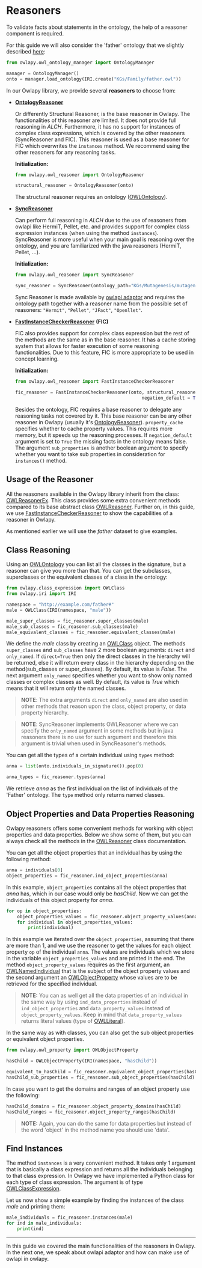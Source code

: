 # Reasoners

To validate facts about statements in the ontology, the help of a reasoner
component is required.

For this guide we will also consider the 'father' ontology that we slightly described [here](ontologies.md):

```python
from owlapy.owl_ontology_manager import OntologyManager

manager = OntologyManager()
onto = manager.load_ontology(IRI.create("KGs/Family/father.owl"))
```

In our Owlapy library, we provide several **reasoners** to choose
from:

- [**OntologyReasoner**](owlapy.owl_reasoner.OntologyReasoner)

    Or differently Structural Reasoner, is the base reasoner in Owlapy. The functionalities
  of this reasoner are limited. It does not provide full reasoning in _ALCH_. Furthermore,
  it has no support for instances of complex class expressions, which is covered by the
  other reasoners (SyncReasoner and FIC). This reasoner is used as
  a base reasoner for FIC which overwrites the `instances` method. 
  We recommend using the other reasoners for any reasoning tasks.

    **Initialization:**

   ```python
   from owlapy.owl_reasoner import OntologyReasoner
   
   structural_reasoner = OntologyReasoner(onto)
   ```

    The structural reasoner requires an ontology ([OWLOntology](owlapy.owl_ontology.OWLOntology)).
    


- [**SyncReasoner**](owlapy.owl_reasoner.SyncReasoner)

    Can perform full reasoning in _ALCH_ due to the use of reasoners from 
  owlapi like HermiT, Pellet, etc. and provides support for
  complex class expression instances (when using the method `instances`). 
  SyncReasoner is more useful when your main goal is reasoning over the ontology,
  and you are familiarized with the java reasoners (HermiT, Pellet, ...).

    **Initialization:**

    ```python
    from owlapy.owl_reasoner import SyncReasoner
    
    sync_reasoner = SyncReasoner(ontology_path="KGs/Mutagenesis/mutagenesis.owl", reasoner="HermiT")
    ```
    
    Sync Reasoner is made available by [owlapi adaptor](owlapi_adaptor.md) and requires the ontology path
    together with a reasoner name from the possible set of reasoners: `"Hermit"`, `"Pellet"`, `"JFact"`, `"Openllet"`.


- [**FastInstanceCheckerReasoner**](owlapy.owl_reasoner.FastInstanceCheckerReasoner) **(FIC)**

    FIC also provides support for complex class expression but the rest of the methods are the same as in
  the base reasoner.
  It has a cache storing system that allows for faster execution of some reasoning functionalities. Due to this
  feature, FIC is more appropriate to be used in concept learning.

    **Initialization:**

    ```python
    from owlapy.owl_reasoner import FastInstanceCheckerReasoner
    
    fic_reasoner = FastInstanceCheckerReasoner(onto, structural_reasoner, property_cache = True,
                                                   negation_default = True, sub_properties = False)
    ```
    Besides the ontology, FIC requires a base reasoner to delegate any reasoning tasks not covered by it.
  This base reasoner
  can be any other reasoner in Owlapy (usually it's [OntologyReasoner](owlapy.owl_reasoner.OntologyReasoner)).
  `property_cache` specifies whether to cache property values. This
  requires more memory, but it speeds up the reasoning processes. If `negation_default` argument is set
  to `True` the missing facts in the ontology means false. The argument
    `sub_properties` is another boolean argument to specify whether you want to take sub properties in consideration
  for `instances()` method.

## Usage of the Reasoner
All the reasoners available in the Owlapy library inherit from the
class: [OWLReasonerEx](owlapy.owl_reasoner.OWLReasonerEx). This class provides some 
extra convenient methods compared to its base abstract class [OWLReasoner](owlapy.owl_reasoner.OWLReasoner).
Further on, in this guide, we use [FastInstanceCheckerReasoner](owlapy.owl_reasoner.FastInstanceCheckerReasoner)
to show the capabilities of a reasoner in Owlapy.

As mentioned earlier we will use the _father_ dataset to give examples.


## Class Reasoning

Using an [OWLOntology](owlapy.owl_ontology.OWLOntology) you can list all the classes in the signature, 
but a reasoner can give you more than that. You can get the subclasses, superclasses or the 
equivalent classes of a class in the ontology:

<!--pytest-codeblocks:cont-->

```python
from owlapy.class_expression import OWLClass
from owlapy.iri import IRI

namespace = "http://example.com/father#"
male = OWLClass(IRI(namespace, "male"))

male_super_classes = fic_reasoner.super_classes(male)
male_sub_classes = fic_reasoner.sub_classes(male)
male_equivalent_classes = fic_reasoner.equivalent_classes(male)
```

We define the _male_ class by creating an [OWLClass](owlapy.class_expression.owl_class.OWLClass) object. The 
methods `super_classes` and `sub_classes` have 2 more boolean arguments: `direct` and `only_named`. 
If `direct=True` then only the direct classes in the 
hierarchy will be returned, else it will return every class in the hierarchy depending 
on the method(sub_classes or super_classes).
By default, its value is _False_. 
The next argument `only_named` specifies whether you want
to show only named classes or complex classes as well. By default, its value is _True_ which 
means that it will return only the named classes.

>**NOTE**: The extra arguments `direct` and `only_named` are also used in other methods that reason
upon the class, object property, or data property hierarchy.

>**NOTE**: SyncReasoner implements OWLReasoner where we can specify the `only_named` argument
> in some methods but in java reasoners there is no use for such argument and therefore this
> argument is trivial when used in SyncReasoner's methods. 

You can get all the types of a certain individual using `types` method:

<!--pytest-codeblocks:cont-->

```python
anna = list(onto.individuals_in_signature()).pop(0)

anna_types = fic_reasoner.types(anna)
```

We retrieve _anna_ as the first individual on the list of individuals 
of the 'Father' ontology. The `type` method only returns named classes.


## Object Properties and Data Properties Reasoning
Owlapy reasoners offers some convenient methods for working with object properties and 
data properties. Below we show some of them, but you can always check all the methods in the 
[OWLReasoner](owlapy.owl_reasoner.OWLReasoner)
class documentation. 

You can get all the object properties that an individual has by using the 
following method:

<!--pytest-codeblocks:cont-->
```python
anna = individuals[0] 
object_properties = fic_reasoner.ind_object_properties(anna)
```
In this example, `object_properties` contains all the object properties
that _anna_ has, which in our case would only be _hasChild_.
Now we can get the individuals of this object property for _anna_.

<!--pytest-codeblocks:cont-->
```python
for op in object_properties:
    object_properties_values = fic_reasoner.object_property_values(anna, op)
    for individual in object_properties_values:
        print(individual)
```

In this example we iterated over the `object_properties`, assuming that there
are more than 1, and we use the reasoner
to get the values for each object property `op` of the individual `anna`. The values 
are individuals which we store in the variable `object_properties_values` and are 
printed in the end. The method `object_property_values` requires as the
first argument, an [OWLNamedIndividual](owlapy.owl_individual.OWLNamedIndividual) that is the subject of the object property values and 
the second argument an [OWLObjectProperty](owlapy.owl_property.OWLObjectProperty) whose values are to be retrieved for the 
specified individual.  

> **NOTE:** You can as well get all the data properties of an individual in the same way by using 
`ind_data_properties` instead of `ind_object_properties` and `data_property_values` instead of 
`object_property_values`. Keep in mind that `data_property_values` returns literal values 
(type of [OWLLiteral](owlapy.owl_literal.OWLLiteral)).

In the same way as with classes, you can also get the sub object properties or equivalent object properties.

<!--pytest-codeblocks:cont-->

```python
from owlapy.owl_property import OWLObjectProperty

hasChild = OWLObjectProperty(IRI(namespace, "hasChild"))

equivalent_to_hasChild = fic_reasoner.equivalent_object_properties(hasChild)
hasChild_sub_properties = fic_reasoner.sub_object_properties(hasChild)
```

In case you want to get the domains and ranges of an object property use the following:

<!--pytest-codeblocks:cont-->
```python
hasChild_domains = fic_reasoner.object_property_domains(hasChild)
hasChild_ranges = fic_reasoner.object_property_ranges(hasChild)
```

> **NOTE:** Again, you can do the same for data properties but instead of the word 'object' in the 
> method name you should use 'data'.


## Find Instances

The method `instances` is a very convenient method. It takes only 1 argument that is basically
a class expression and returns all the individuals belonging to that class expression. In Owlapy 
we have implemented a Python class for each type of class expression.
The argument is of type [OWLClassExpression](owlapy.class_expression.class_expression.OWLClassExpression).

Let us now show a simple example by finding the instances of the class _male_ and printing them:

<!--pytest-codeblocks:cont-->
```python
male_individuals = fic_reasoner.instances(male)
for ind in male_individuals:
    print(ind)
```

-----------------------------------------------------------------------

In this guide we covered the main functionalities of the reasoners in Owlapy. 
In the next one, we speak about owlapi adaptor and how can make use of owlapi in owlapy.



